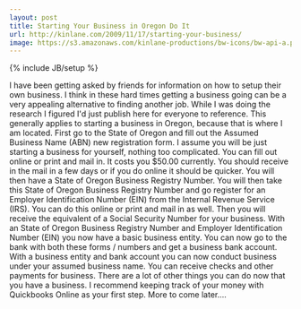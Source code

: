 ```yaml
---
layout: post
title: Starting Your Business in Oregon Do It
url: http://kinlane.com/2009/11/17/starting-your-business/
image: https://s3.amazonaws.com/kinlane-productions/bw-icons/bw-api-a.png
---
```

{% include JB/setup %}
I have been getting asked by friends for information on how to setup their own business. I think in these hard times getting a business going can be a very appealing alternative to finding another job.
While I was doing the research I figured I'd just publish here for everyone to reference.
This generally applies to starting a business in Oregon, because that is where I am located.
First go to the State of Oregon and fill out the Assumed Business Name (ABN) new registration form.
I assume you will be just starting a business for yourself, nothing too complicated.
You can fill out online or print and mail in. It costs you $50.00 currently.
You should receive in the mail in a few days or if you do online it should be quicker. You will then have a State of Oregon Business Registry Number.
You will then take this State of Oregon Business Registry Number and go register for an Employer Identification Number (EIN) from the Internal Revenue Service (IRS).
You can do this online or print and mail in as well. Then you will receive the equivalent of a Social Security Number for your business.
With an State of Oregon Business Registry Number and Employer Identification Number (EIN) you now have a basic business entity.
You can now go to the bank with both these forms / numbers and get a business bank account.
With a business entity and bank account you can now conduct business under your assumed business name. You can receive checks and other payments for business.
There are a lot of other things you can do now that you have a business. I recommend keeping track of your money with Quickbooks Online as your first step.
More to come later....